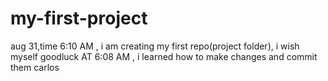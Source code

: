 # my-first-project
aug 31,time 6:10 AM , i am creating my first repo(project folder), i wish myself goodluck
AT 6:08 AM , i learned how to make changes and commit them
carlos
